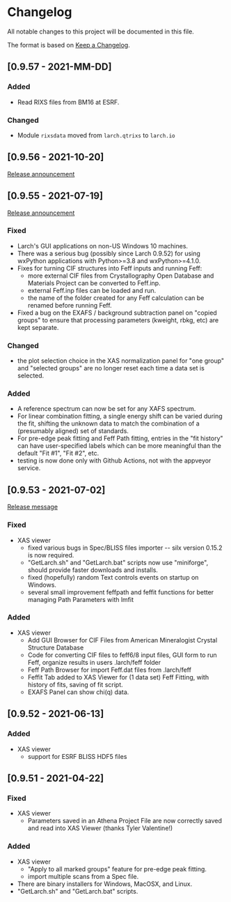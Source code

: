 # Changelog

All notable changes to this project will be documented in this file.

The format is based on [Keep a Changelog](https://keepachangelog.com/en/1.0.0/).

## [0.9.57 - 2021-MM-DD]
### Added
 - Read RIXS files from BM16 at ESRF.

### Changed
 - Module `rixsdata` moved from `larch.qtrixs` to `larch.io`

## [0.9.56 - 2021-10-20]
[Release announcement](https://millenia.cars.aps.anl.gov/pipermail/ifeffit/2021-October/010319.html)

## [0.9.55 - 2021-07-19]
[Release announcement](https://millenia.cars.aps.anl.gov/pipermail/ifeffit/2021-July/010261.html)

### Fixed
 - Larch's GUI applications on non-US Windows 10 machines.
 - There was a serious bug (possibly since Larch 0.9.52) for using wxPython applications with Python>=3.8 and wxPython>=4.1.0.
 - Fixes for turning CIF structures into Feff inputs and running Feff:
    - more external CIF files from Crystallography Open Database and Materials Project can be converted to Feff.inp.
    - external Feff.inp files can be loaded and run.
    - the name of the folder created for any Feff calculation can be renamed before running Feff.
 - Fixed a bug on the EXAFS / background subtraction panel on "copied groups" to ensure that processing parameters (kweight, rbkg, etc) are kept separate.

### Changed
 - the plot selection choice in the XAS normalization panel for "one group" and "selected groups" are no longer reset each time a data set is selected.

### Added
 - A reference spectrum can now be set for any XAFS spectrum.
 - For linear combination fitting, a single energy shift can be varied during the fit, shifting the unknown data to match the combination of a (presumably aligned) set of standards.
 - For pre-edge peak fitting and Feff Path fitting, entries in the "fit history" can have user-specified labels which can be more meaningful than the default "Fit #1", "Fit #2", etc.
 - testing is now done only with Github Actions, not with the appveyor service.

## [0.9.53 - 2021-07-02]
[Release message](https://millenia.cars.aps.anl.gov/pipermail/ifeffit/2021-July/010251.html)

### Fixed
- XAS viewer
  - fixed various bugs in Spec/BLISS files importer -- silx version 0.15.2 is now required.
  - "GetLarch.sh" and "GetLarch.bat" scripts now use "miniforge", should provide faster downloads and installs.
  - fixed (hopefully) random Text controls events on startup on Windows.
  - several small improvement feffpath and feffit functions for better  managing Path Parameters with lmfit

### Added
- XAS viewer
  - Add GUI Browser for CIF Files from American Mineralogist Crystal Structure Database
  - Code for converting CIF files to feff6/8 input files, GUI form to run Feff, organize results in users .larch/feff folder
  - Feff Path Browser for import Feff.dat files from .larch/feff 
  - Feffit Tab added to XAS Viewer for (1 data set) Feff Fitting, with history  of fits, saving of fit script.
  - EXAFS Panel can show chi(q) data.

## [0.9.52 - 2021-06-13]
### Added
- XAS viewer
  - support for ESRF BLISS HDF5 files

## [0.9.51 - 2021-04-22]
### Fixed
- XAS viewer
  - Parameters saved in an Athena Project File are now correctly saved and read
    into XAS Viewer (thanks Tyler Valentine!)

### Added
- XAS viewer
  - "Apply to all marked groups" feature for pre-edge peak fitting.
  - import multiple scans from a Spec file.
- There are binary installers for Windows, MacOSX, and Linux.
- "GetLarch.sh" and "GetLarch.bat" scripts.

